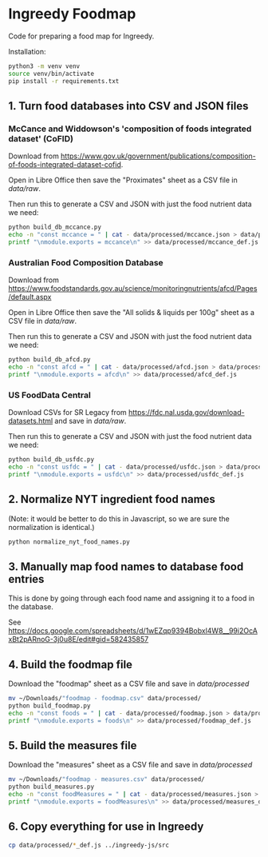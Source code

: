 # Ingreedy Foodmap

Code for preparing a food map for Ingreedy.

Installation:
```bash
python3 -m venv venv
source venv/bin/activate
pip install -r requirements.txt
```

## 1. Turn food databases into CSV and JSON files

### McCance and Widdowson's 'composition of foods integrated dataset' (CoFID)

Download from https://www.gov.uk/government/publications/composition-of-foods-integrated-dataset-cofid.

Open in Libre Office then save the "Proximates" sheet as a CSV file in _data/raw_.

Then run this to generate a CSV and JSON with just the food nutrient data we need:

```bash
python build_db_mccance.py
echo -n "const mccance = " | cat - data/processed/mccance.json > data/processed/mccance_def.js
printf "\nmodule.exports = mccance\n" >> data/processed/mccance_def.js
```

### Australian Food Composition Database 

Download from https://www.foodstandards.gov.au/science/monitoringnutrients/afcd/Pages/default.aspx

Open in Libre Office then save the "All solids & liquids per 100g" sheet as a CSV file in _data/raw_.

Then run this to generate a CSV and JSON with just the food nutrient data we need:

```bash
python build_db_afcd.py
echo -n "const afcd = " | cat - data/processed/afcd.json > data/processed/afcd_def.js
printf "\nmodule.exports = afcd\n" >> data/processed/afcd_def.js
```

### US FoodData Central 

Download CSVs for SR Legacy from https://fdc.nal.usda.gov/download-datasets.html and save in _data/raw_.

Then run this to generate a CSV and JSON with just the food nutrient data we need:

```bash
python build_db_usfdc.py
echo -n "const usfdc = " | cat - data/processed/usfdc.json > data/processed/usfdc_def.js
printf "\nmodule.exports = usfdc\n" >> data/processed/usfdc_def.js
```


## 2. Normalize NYT ingredient food names

(Note: it would be better to do this in Javascript, so we are sure the normalization is identical.)

```bash
python normalize_nyt_food_names.py
```

## 3. Manually map food names to database food entries

This is done by going through each food name and assigning it to a food in the database.

See https://docs.google.com/spreadsheets/d/1wEZqp9394Bobxl4W8__99i2OcAxBt2pARnoG-3j0u8E/edit#gid=582435857

## 4. Build the foodmap file

Download the "foodmap" sheet as a CSV file and save in _data/processed_

```bash
mv ~/Downloads/"foodmap - foodmap.csv" data/processed/
python build_foodmap.py
echo -n "const foods = " | cat - data/processed/foodmap.json > data/processed/foodmap_def.js
printf "\nmodule.exports = foods\n" >> data/processed/foodmap_def.js
```

## 5. Build the measures file

Download the "measures" sheet as a CSV file and save in _data/processed_

```bash
mv ~/Downloads/"foodmap - measures.csv" data/processed/
python build_measures.py
echo -n "const foodMeasures = " | cat - data/processed/measures.json > data/processed/measures_def.js
printf "\nmodule.exports = foodMeasures\n" >> data/processed/measures_def.js
```

## 6. Copy everything for use in Ingreedy

```bash
cp data/processed/*_def.js ../ingreedy-js/src
```